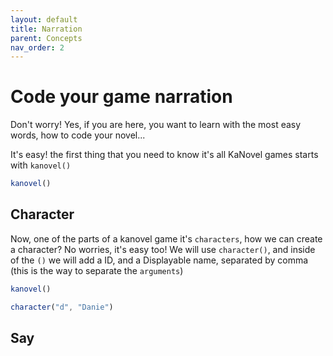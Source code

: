 ```yaml
---
layout: default
title: Narration
parent: Concepts
nav_order: 2
---
```


# Code your game narration

Don't worry! Yes, if you are here, you want to learn with the most easy words, how to code your novel...

It's easy! the first thing that you need to know it's all KaNovel games starts with `kanovel()`

```javascript
kanovel()
```

## Character

Now, one of the parts of a kanovel game it's `characters`, how we can create a character? No worries, it's easy too!
We will use `character()`, and inside of the `()` we will add a ID, and a Displayable name, separated by comma (this is the way to separate the `arguments`)

```javascript
kanovel()

character("d", "Danie")
```

## Say


